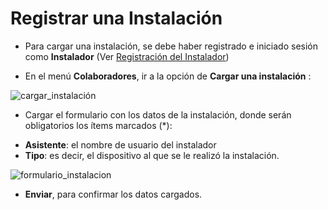# Registrar una Instalación

* Para cargar una instalación, se debe haber registrado e iniciado sesión como **Instalador**
   (Ver [Registración del Instalador](Registracion-del-Instalador.md))

* En el menú **Colaboradores**, ir a la opción de **Cargar una instalación** :

![cargar_instalación](http://i58.tinypic.com/169ialu.png)

* Cargar el formulario con los datos de la instalación, donde serán obligatorios los ítems marcados (*):

 - **Asistente**: el nombre de usuario del instalador
 - **Tipo**: es decir, el dispositivo al que se le realizó la instalación. 

![formulario_instalacion](http://i58.tinypic.com/1582ljs.png)

* **Enviar**, para confirmar los datos cargados.


